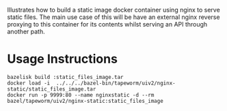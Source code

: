 Illustrates how to build a static image docker container using nginx to serve static files. The main use case of this will be have an external nginx reverse proxying to this container for its contents whilst serving an API through another path.

# Usage Instructions

```
bazelisk build :static_files_image.tar
docker load -i  ../../../bazel-bin/tapeworm/uiv2/nginx-static/static_files_image.tar
docker run -p 9999:80 --name nginxstatic -d --rm  bazel/tapeworm/uiv2/nginx-static:static_files_image
```
